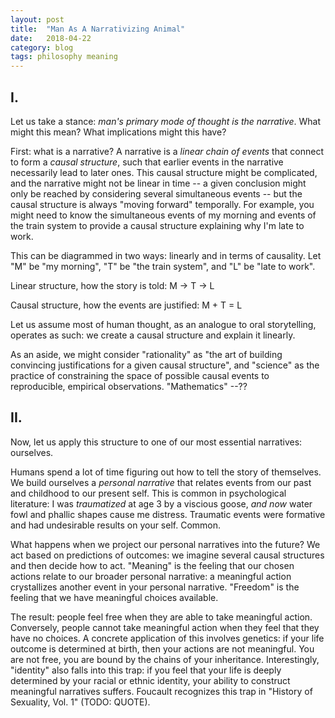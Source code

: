 ```yaml
---
layout: post
title:  "Man As A Narrativizing Animal"
date:   2018-04-22
category: blog
tags: philosophy meaning
---
```


## I.

Let us take a stance: _man's primary mode of thought is the narrative_. What might this mean? What implications might this have?

First: what is a narrative? A narrative is a _linear chain of events_ that connect to form a _causal structure_, such that earlier events in the narrative necessarily lead to later ones. This causal structure might be complicated, and the narrative might not be linear in time -- a given conclusion might only be reached by considering several simultaneous events -- but the causal structure is always "moving forward" temporally. For example, you might need to know the simultaneous events of my morning and events of the train system to provide a causal structure explaining why I'm late to work.

This can be diagrammed in two ways: linearly and in terms of causality. Let "M" be "my morning", "T" be "the train system", and "L" be "late to work".

Linear structure, how the story is told: M -> T -> L

Causal structure, how the events are justified: M + T = L

Let us assume most of human thought, as an analogue to oral storytelling, operates as such: we create a causal structure and explain it linearly.

As an aside, we might consider "rationality" as "the art of building convincing justifications for a given causal structure", and "science" as the practice of constraining the space of possible causal events to reproducible, empirical observations. "Mathematics" --??

## II.

Now, let us apply this structure to one of our most essential narratives: ourselves.

Humans spend a lot of time figuring out how to tell the story of themselves. We build ourselves a _personal narrative_ that relates events from our past and childhood to our present self. This is common in psychological literature: I was _traumatized_ at age 3 by a viscious goose, _and now_ water fowl and phallic shapes cause me distress. Traumatic events were formative and had undesirable results on your self. Common.

What happens when we project our personal narratives into the future? We act based on predictions of outcomes: we imagine several causal structures and then decide how to act. "Meaning" is the feeling that our chosen actions relate to our broader personal narrative: a meaningful action crystallizes another event in your personal narrative. "Freedom" is the feeling that we have meaningful choices available.

The result: people feel free when they are able to take meaningful action. Conversely, people cannot take meaningful action when they feel that they have no choices. A concrete application of this involves genetics: if your life outcome is determined at birth, then your actions are not meaningful. You are not free, you are bound by the chains of your inheritance. Interestingly, "identity" also falls into this trap: if you feel that your life is deeply determined by your racial or ethnic identity, your ability to construct meaningful narratives suffers. Foucault recognizes this trap in "History of Sexuality, Vol. 1" (TODO: QUOTE).
